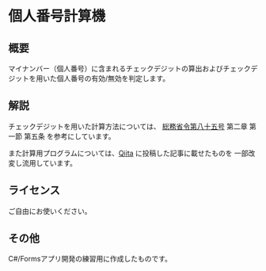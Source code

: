# 個人番号計算機

## 概要
マイナンバー（個人番号）に含まれるチェックデジットの算出およびチェックデジットを用いた個人番号の有効/無効を判定します。

## 解説
チェックデジットを用いた計算方法については、
[総務省令第八十五号](http://www.soumu.go.jp/main_content/000327387.pdf) 第二章 第一節 第五条
を参考にしています。

また計算用プログラムについては、[Qiita](http://qiita.com/kmz_kappa/items/af18ac7b6b8bfe9041b0) に投稿した記事に載せたものを
一部改変し流用しています。

## ライセンス
ご自由にお使いください。

## その他
C#/Formsアプリ開発の練習用に作成したものです。
